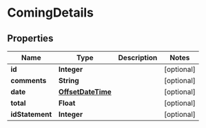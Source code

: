 # ComingDetails

## Properties
Name | Type | Description | Notes
------------ | ------------- | ------------- | -------------
**id** | **Integer** |  |  [optional]
**comments** | **String** |  |  [optional]
**date** | [**OffsetDateTime**](OffsetDateTime.md) |  |  [optional]
**total** | **Float** |  |  [optional]
**idStatement** | **Integer** |  |  [optional]
